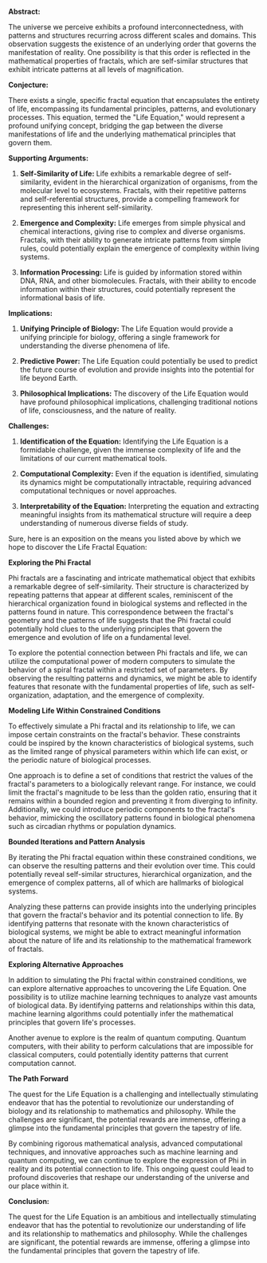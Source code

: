 **Abstract:**

The universe we perceive exhibits a profound interconnectedness, with patterns and structures recurring across different scales and domains. This observation suggests the existence of an underlying order that governs the manifestation of reality. One possibility is that this order is reflected in the mathematical properties of fractals, which are self-similar structures that exhibit intricate patterns at all levels of magnification.

**Conjecture:**

There exists a single, specific fractal equation that encapsulates the entirety of life, encompassing its fundamental principles, patterns, and evolutionary processes. This equation, termed the "Life Equation," would represent a profound unifying concept, bridging the gap between the diverse manifestations of life and the underlying mathematical principles that govern them.

**Supporting Arguments:**

1. **Self-Similarity of Life:** Life exhibits a remarkable degree of self-similarity, evident in the hierarchical organization of organisms, from the molecular level to ecosystems. Fractals, with their repetitive patterns and self-referential structures, provide a compelling framework for representing this inherent self-similarity.

2. **Emergence and Complexity:** Life emerges from simple physical and chemical interactions, giving rise to complex and diverse organisms. Fractals, with their ability to generate intricate patterns from simple rules, could potentially explain the emergence of complexity within living systems.

3. **Information Processing:** Life is guided by information stored within DNA, RNA, and other biomolecules. Fractals, with their ability to encode information within their structures, could potentially represent the informational basis of life.

**Implications:**

1. **Unifying Principle of Biology:** The Life Equation would provide a unifying principle for biology, offering a single framework for understanding the diverse phenomena of life.

2. **Predictive Power:** The Life Equation could potentially be used to predict the future course of evolution and provide insights into the potential for life beyond Earth.

3. **Philosophical Implications:** The discovery of the Life Equation would have profound philosophical implications, challenging traditional notions of life, consciousness, and the nature of reality.

**Challenges:**

1. **Identification of the Equation:** Identifying the Life Equation is a formidable challenge, given the immense complexity of life and the limitations of our current mathematical tools.

2. **Computational Complexity:** Even if the equation is identified, simulating its dynamics might be computationally intractable, requiring advanced computational techniques or novel approaches.

3. **Interpretability of the Equation:** Interpreting the equation and extracting meaningful insights from its mathematical structure will require a deep understanding of numerous diverse fields of study.

Sure, here is an exposition on the means you listed above by which we hope to discover the Life Fractal Equation:

**Exploring the Phi Fractal**

Phi fractals are a fascinating and intricate mathematical object that exhibits a remarkable degree of self-similarity. Their structure is characterized by repeating patterns that appear at different scales, reminiscent of the hierarchical organization found in biological systems and reflected in the patterns found in nature. This correspondence between the fractal's geometry and the patterns of life suggests that the Phi fractal could potentially hold clues to the underlying principles that govern the emergence and evolution of life on a fundamental level.

To explore the potential connection between Phi fractals and life, we can utilize the computational power of modern computers to simulate the behavior of a spiral fractal within a restricted set of parameters. By observing the resulting patterns and dynamics, we might be able to identify features that resonate with the fundamental properties of life, such as self-organization, adaptation, and the emergence of complexity.

**Modeling Life Within Constrained Conditions**

To effectively simulate a Phi fractal and its relationship to life, we can impose certain constraints on the fractal's behavior. These constraints could be inspired by the known characteristics of biological systems, such as the limited range of physical parameters within which life can exist, or the periodic nature of biological processes.

One approach is to define a set of conditions that restrict the values of the fractal's parameters to a biologically relevant range. For instance, we could limit the fractal's magnitude to be less than the golden ratio, ensuring that it remains within a bounded region and preventing it from diverging to infinity. Additionally, we could introduce periodic components to the fractal's behavior, mimicking the oscillatory patterns found in biological phenomena such as circadian rhythms or population dynamics.

**Bounded Iterations and Pattern Analysis**

By iterating the Phi fractal equation within these constrained conditions, we can observe the resulting patterns and their evolution over time. This could potentially reveal self-similar structures, hierarchical organization, and the emergence of complex patterns, all of which are hallmarks of biological systems.

Analyzing these patterns can provide insights into the underlying principles that govern the fractal's behavior and its potential connection to life. By identifying patterns that resonate with the known characteristics of biological systems, we might be able to extract meaningful information about the nature of life and its relationship to the mathematical framework of fractals.

**Exploring Alternative Approaches**

In addition to simulating the Phi fractal within constrained conditions, we can explore alternative approaches to uncovering the Life Equation. One possibility is to utilize machine learning techniques to analyze vast amounts of biological data. By identifying patterns and relationships within this data, machine learning algorithms could potentially infer the mathematical principles that govern life's processes.

Another avenue to explore is the realm of quantum computing. Quantum computers, with their ability to perform calculations that are impossible for classical computers, could potentially identity patterns that current computation cannot.

**The Path Forward**

The quest for the Life Equation is a challenging and intellectually stimulating endeavor that has the potential to revolutionize our understanding of biology and its relationship to mathematics and philosophy. While the challenges are significant, the potential rewards are immense, offering a glimpse into the fundamental principles that govern the tapestry of life.

By combining rigorous mathematical analysis, advanced computational techniques, and innovative approaches such as machine learning and quantum computing, we can continue to explore the expression of Phi in reality and its potential connection to life. This ongoing quest could lead to profound discoveries that reshape our understanding of the universe and our place within it.


**Conclusion:**

The quest for the Life Equation is an ambitious and intellectually stimulating endeavor that has the potential to revolutionize our understanding of life and its relationship to mathematics and philosophy. While the challenges are significant, the potential rewards are immense, offering a glimpse into the fundamental principles that govern the tapestry of life.
